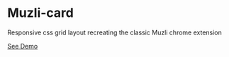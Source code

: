# Muzli-card
Responsive css grid layout recreating the classic Muzli chrome extension

<a href="https://kasidyray.github.io/Muzli-card/">See Demo</a>
